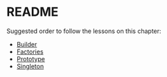 # README

Suggested order to follow the lessons on this chapter:

- [Builder](./Builder/README.md)
- [Factories](./Factories/README.md)
- [Prototype](./Prototype/README.md)
- [Singleton](./Singleton/README.md)
